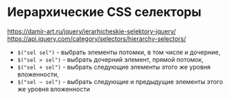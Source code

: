 # Иерархические CSS селекторы
https://damir-art.ru/jquery/ierarhicheskie-selektory-jquery/  
https://api.jquery.com/category/selectors/hierarchy-selectors/

- `$("sel sel")` - выбрать элементы потомки, в том числе и дочерние,
- `$("sel > sel")` - выбрать дочерний элемент, прямой потомок,
- `$("sel + sel")` - выбрать следующие элементы этого же уровня вложенности,
- `$("sel ~ sel")` - выбрать следующие и предыдущие элементы этого же уровня вложенности
